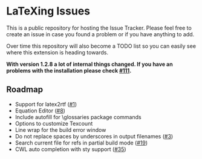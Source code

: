 LaTeXing Issues
========

This is a public repository for hosting the Issue Tracker. Please feel free to create an issue in case you found a problem or if you have anything to add.

Over time this repository will also become a TODO list so you can easily see where this extension is heading towards.

**With version 1.2.8 a lot of internal things changed. If you have an problems with the installation please check [#111](/../../issues/111).**

Roadmap
-------

- Support for latex2rtf ([#1](/../../issues/1))
- Equation Editor ([#8](/../../issues/8))
- Include autofill for \glossaries package commands
- Options to customize Texcount
- Line wrap for the build error window
- Do not replace spaces by underscores in output filenames ([#3](/../../issues/3))
- Search current file for refs in partial build mode ([#19](/../../issues/19))
- CWL auto completion with sty support ([#35](/../../issues/35))
